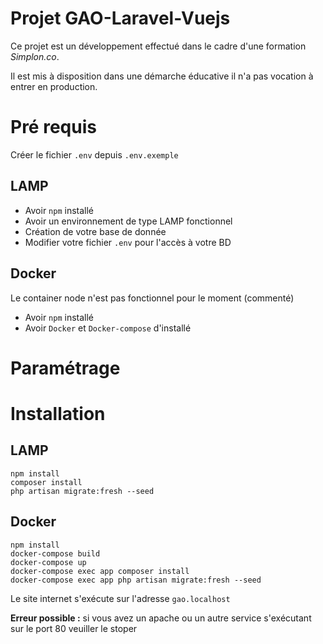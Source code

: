 # Projet GAO-Laravel-Vuejs
Ce projet est un développement effectué dans le cadre d'une formation *Simplon.co*.

Il est mis à disposition dans une démarche éducative il n'a pas vocation à entrer en production.

# Pré requis

Créer le fichier `.env` depuis `.env.exemple`

## LAMP
* Avoir `npm` installé
* Avoir un environnement de type LAMP fonctionnel
* Création de votre base de donnée
* Modifier votre fichier `.env` pour l'accès à votre BD

## Docker
Le container node n'est pas fonctionnel pour le moment (commenté)
* Avoir `npm` installé
* Avoir `Docker` et `Docker-compose` d'installé 

# Paramétrage
# Installation

## LAMP
```
npm install
composer install
php artisan migrate:fresh --seed
```
## Docker
```
npm install
docker-compose build
docker-compose up
docker-compose exec app composer install
docker-compose exec app php artisan migrate:fresh --seed
```
Le site internet s'exécute sur l'adresse `gao.localhost`

**Erreur possible :** si vous avez un apache ou un autre service s'exécutant sur le port 80 veuiller le stoper

